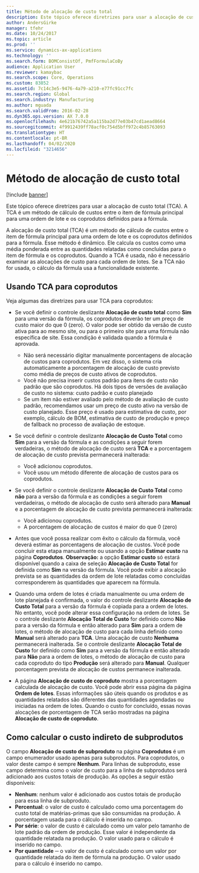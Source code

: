 ```yaml
---
title: Método de alocação de custo total
description: Este tópico oferece diretrizes para usar a alocação de custo total (TCA). A TCA é um método de cálculo de custos entre o item de fórmula principal para uma ordem de lote e os coprodutos definidos para a fórmula.
author: AndersGirke
manager: tfehr
ms.date: 10/24/2017
ms.topic: article
ms.prod: ''
ms.service: dynamics-ax-applications
ms.technology: ''
ms.search.form: BOMConsistOf, PmfFormulaCoBy
audience: Application User
ms.reviewer: kamaybac
ms.search.scope: Core, Operations
ms.custom: 83852
ms.assetid: 7c14c3e5-9476-4a79-a210-e77fc91cc7fc
ms.search.region: Global
ms.search.industry: Manufacturing
ms.author: mguada
ms.search.validFrom: 2016-02-28
ms.dyn365.ops.version: AX 7.0.0
ms.openlocfilehash: 4e621b76742a5a115ba2d77e03b47cd1aead8664
ms.sourcegitcommit: 4f9912439ff78acf0c754d5bff972c4b85763093
ms.translationtype: HT
ms.contentlocale: pt-BR
ms.lasthandoff: 04/02/2020
ms.locfileid: "3214656"
---
```

# <a name="total-cost-allocation-method"></a>Método de alocação de custo total

[!include [banner](../includes/banner.md)]

Este tópico oferece diretrizes para usar a alocação de custo total (TCA). A TCA é um método de cálculo de custos entre o item de fórmula principal para uma ordem de lote e os coprodutos definidos para a fórmula.

A alocação de custo total (TCA) é um método de cálculo de custos entre o item de fórmula principal para uma ordem de lote e os coprodutos definidos para a fórmula. Esse método é dinâmico. Ele calcula os custos como uma média ponderada entre as quantidades relatadas como concluídas para o item de fórmula e os coprodutos. Quando a TCA é usada, não é necessário examinar as alocações de custo para cada ordem de lotes. Se a TCA não for usada, o cálculo da fórmula usa a funcionalidade existente.

## <a name="using-tca-for-coproducts"></a>Usando TCA para coprodutos
Veja algumas das diretrizes para usar TCA para coprodutos:

-   Se você definir o controle deslizante **Alocação de custo total** como **Sim** para uma versão da fórmula, os coprodutos deverão ter um preço de custo maior do que 0 (zero). O valor pode ser obtido da versão de custo ativa para ao mesmo site, ou para o primeiro site para uma fórmula não específica de site. Essa condição é validada quando a fórmula é aprovada.

    -   Não será necessário digitar manualmente porcentagens de alocação de custos para coprodutos. Em vez disso, o sistema cria automaticamente a porcentagem de alocação de custo previsto como média de preços de custo ativos de coprodutos. 
    -   Você não precisa inserir custos padrão para itens de custo não padrão que são coprodutos. Há dois tipos de versões de avaliação de custo no sistema: custo padrão e custo planejado 
    -   Se um item não estiver avaliado pelo método de avaliação de custo padrão, recomendamos usar um preço de custo ativo na versão de custo planejado. Esse preço é usado para estimativa de custo, por exemplo, cálculo de BOM, estimativa de custo de produção e preço de fallback no processo de avaliação de estoque. 

-   Se você definir o controle deslizante **Alocação de Custo Total** como **Sim** para a versão da fórmula e as condições a seguir forem verdadeiras, o método de alocação de custo será **TCA** e a porcentagem de alocação de custo prevista permanecerá inalterada:
    -   Você adicionou coprodutos.
    -   Você usou um método diferente de alocação de custos para os coprodutos.
-   Se você definir o controle deslizante **Alocação de Custo Total** como **não** para a versão da fórmula e as condições a seguir forem verdadeiras, o método de alocação de custo será alterado para **Manual** e a porcentagem de alocação de custo prevista permanecerá inalterada:
    -   Você adicionou coprodutos.
    -   A porcentagem de alocação de custos é maior do que 0 (zero)
-   Antes que você possa realizar com êxito o cálculo da fórmula, você deverá estimar as porcentagens de alocação de custos. Você pode concluir esta etapa manualmente ou usando a opção **Estimar custo** na página **Coprodutos**. **Observação:** a opção **Estimar custo** só estará disponível quando a caixa de seleção **Alocação de Custo Total** for definida como **Sim** na versão da fórmula. Você pode exibir a alocação prevista se as quantidades da ordem de lote relatadas como concluídas corresponderem às quantidades que aparecem na fórmula.
-   Quando uma ordem de lotes é criada manualmente ou uma ordem de lote planejada é confirmada, o valor do controle deslizante **Alocação de Custo Total** para a versão da fórmula é copiada para a ordem de lotes. No entanto, você pode alterar essa configuração na ordem de lotes. Se o controle deslizante **Alocação Total de Custo** for definido como **Não** para a versão da fórmula e então alterado para **Sim** para a ordem de lotes, o método de alocação de custo para cada linha definido como **Manual** será alterado para **TCA**. Uma alocação de custo **Nenhuma** permanecerá inalterada. Se o controle deslizante **Alocação Total de Custo** for definido como **Sim** para a versão da fórmula e então alterado para **Não** para a ordem de lotes, o método de alocação de custo para cada coproduto do tipo **Produção** será alterado para **Manual**. Qualquer porcentagem prevista de alocação de custos permanece inalterada.
-   A página **Alocação de custo de coproduto** mostra a porcentagem calculada de alocação de custo. Você pode abrir essa página da página **Ordem de lotes**. Essas informações são úteis quando os produtos e as quantidades relatados são diferentes das quantidades agendadas ou iniciadas na ordem de lotes. Quando o custo for concluído, essas novas alocações de porcentagem de TCA serão mostradas na página **Alocação de custo de coproduto**.

## <a name="calculating-the-burden-for-byproducts"></a>Como calcular o custo indireto de subprodutos
O campo **Alocação de custo de subproduto** na página **Coprodutos** é um campo enumerador usado apenas para subprodutos. Para coprodutos, o valor deste campo é sempre **Nenhum**. Para linhas de subproduto, esse campo determina como o valor de custo para a linha de subprodutos será adicionado aos custos totais de produção. As opções a seguir estão disponíveis:

-   **Nenhum**: nenhum valor é adicionado aos custos totais de produção para essa linha de subproduto.
-   **Percentual**: o valor de custo é calculado como uma porcentagem do custo total de matérias-primas que são consumidas na produção. A porcentagem usada para o cálculo é inserida no campo.
-   **Por série**: o valor de custo é calculado como um valor pelo tamanho de lote padrão da ordem de produção. Esse valor é independente da quantidade relatada na produção. O valor usado para o cálculo é inserido no campo.
-   **Por quantidade** ─ o valor de custo é calculado como um valor por quantidade relatada do item de fórmula na produção. O valor usado para o cálculo é inserido no campo.





